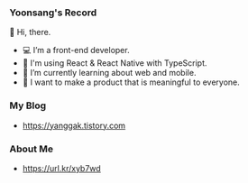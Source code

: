 ### Yoonsang's Record

👋 Hi, there.
- 💻 I’m a front-end developer.
- 📘 I'm using React & React Native with TypeScript.
- 📱 I’m currently learning about web and mobile.
- 🤩 I want to make a product that is meaningful to everyone.

### My Blog

- https://yanggak.tistory.com

### About Me

- https://url.kr/xyb7wd
